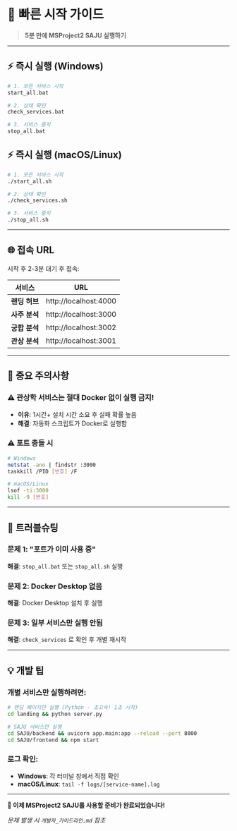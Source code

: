 # 🚀 빠른 시작 가이드

> **5분 만에 MSProject2 SAJU 실행하기**

---

## ⚡ 즉시 실행 (Windows)

```bash
# 1. 모든 서비스 시작
start_all.bat

# 2. 상태 확인  
check_services.bat

# 3. 서비스 중지
stop_all.bat
```

## ⚡ 즉시 실행 (macOS/Linux)

```bash
# 1. 모든 서비스 시작
./start_all.sh

# 2. 상태 확인
./check_services.sh  

# 3. 서비스 중지
./stop_all.sh
```

---

## 🌐 접속 URL

시작 후 2-3분 대기 후 접속:

| 서비스 | URL |
|--------|-----|
| **랜딩 허브** | http://localhost:4000 |
| **사주 분석** | http://localhost:3000 |
| **궁합 분석** | http://localhost:3002 |
| **관상 분석** | http://localhost:3001 |

---

## 🚨 중요 주의사항

### ⚠️ 관상학 서비스는 절대 Docker 없이 실행 금지!
- **이유**: 1시간+ 설치 시간 소요 후 실패 확률 높음
- **해결**: 자동화 스크립트가 Docker로 실행함

### ⚠️ 포트 충돌 시
```bash
# Windows
netstat -ano | findstr :3000
taskkill /PID [번호] /F

# macOS/Linux  
lsof -ti:3000
kill -9 [번호]
```

---

## 🔧 트러블슈팅

### 문제 1: "포트가 이미 사용 중"
**해결**: `stop_all.bat` 또는 `stop_all.sh` 실행

### 문제 2: Docker Desktop 없음
**해결**: Docker Desktop 설치 후 실행

### 문제 3: 일부 서비스만 실행 안됨
**해결**: `check_services` 로 확인 후 개별 재시작

---

## 💡 개발 팁

### 개별 서비스만 실행하려면:
```bash
# 랜딩 페이지만 실행 (Python - 초고속! 1초 시작)
cd landing && python server.py

# SAJU 서비스만 실행
cd SAJU/backend && uvicorn app.main:app --reload --port 8000
cd SAJU/frontend && npm start
```

### 로그 확인:
- **Windows**: 각 터미널 창에서 직접 확인
- **macOS/Linux**: `tail -f logs/[service-name].log`

---

**🎉 이제 MSProject2 SAJU를 사용할 준비가 완료되었습니다!**

*문제 발생 시 `개발자_가이드라인.md` 참조*